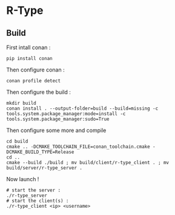 # R-Type

## Build

First intall conan :
```
pip install conan
```
Then configure conan :
```
conan profile detect
```
Then configure the build :
```
mkdir build
conan install . --output-folder=build --build=missing -c tools.system.package_manager:mode=install -c tools.system.package_manager:sudo=True
```
Then configure some more and compile
```
cd build
cmake .. -DCMAKE_TOOLCHAIN_FILE=conan_toolchain.cmake -DCMAKE_BUILD_TYPE=Release
cd ..
cmake --build ./build ; mv build/client/r-type_client . ; mv build/server/r-type_server .
```
Now launch !
```
# start the server :
./r-type_server
# start the client(s) :
./r-type_client <ip> <username>
```
